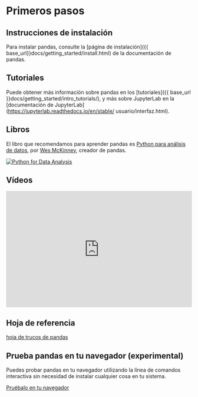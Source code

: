 # Primeros pasos

## Instrucciones de instalación

Para instalar pandas, consulte la [página de instalación]({{ base_url}}docs/getting_started/install.html) de la documentación de pandas.

## Tutoriales

Puede obtener más información sobre pandas en los [tutoriales]({{ base_url }}docs/getting_started/intro_tutorials/), y más sobre JupyterLab en la [documentación de JupyterLab](https://jupyterlab.readthedocs.io/en/stable/ usuario/interfaz.html).

## Libros

El libro que recomendamos para aprender pandas es [Python para análisis de datos](https://amzn.to/3DyLaJc), por [Wes McKinney](https://wesmckinney.com/), creador de pandas.

<a href="https://amzn.to/3DyLaJc">
    <img alt="Python for Data Analysis" src="{{ base_url }}static/img/books/pydata_book.gif"/>
</a>

## Vídeos

<iframe
  src="https://www.youtube.com/embed/_T8LGqJtuGc"
  style="width: 100%; max-width: 560px; height: 315px;"
  frameborder="0"
  allow="accelerometer; autoplay; encrypted-media; gyroscope; picture-in-picture"
  allowfullscreen
></iframe>

## Hoja de referencia

[hoja de trucos de pandas](https://pandas.pydata.org/Pandas_Cheat_Sheet.pdf)

## Prueba pandas en tu navegador (experimental)

Puedes probar pandas en tu navegador utilizando la línea de comandos interactiva sin necesidad de instalar cualquier cosa en tu sistema.

<p>
<a class="btn btn-primary" href="{{ base_url }}try.html">Pruébalo en tu navegador</a></p>
